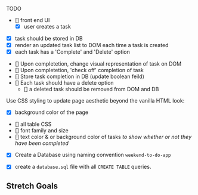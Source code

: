 TODO
- [] front end UI
    -[x] user creates a task
- [x] task should be stored in DB
- [x] render an updated task list to DOM each time a task is created
- [x] each task has a 'Complete' and 'Delete' option
- [] Upon completetion, change visual representation of task on DOM
- [] Upon completetion, 'check off' completion of task
- [] Store task completion in DB (update boolean feild)
- [] Each task should have a delete option
    - [] a deleted task should be removed from DOM and DB

Use CSS styling to update page aesthetic beyond the vanilla HTML look:
  - [x] background color of the page
  - [] all table CSS
  - [] font family and size
  - [] text color & or background color of tasks *to show whether or not they have been completed*

- [x] Create a Database using naming convention `weekend-to-do-app`
- [x] create a `database.sql` file with all `CREATE TABLE` queries.


## Stretch Goals
